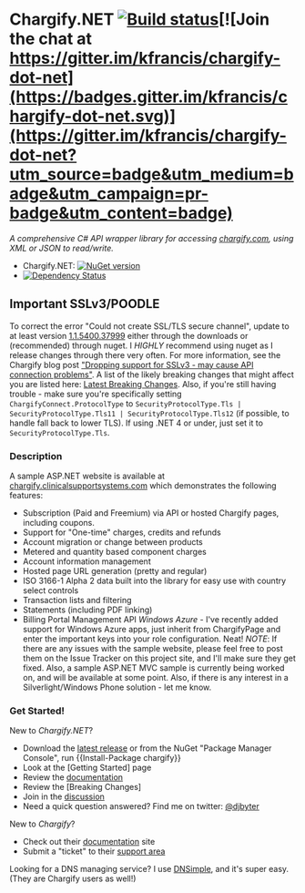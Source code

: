 # Chargify.NET [![Build status](https://ci.appveyor.com/api/projects/status/76aex0a2h6j63g5x/branch/master?svg=true)](https://ci.appveyor.com/project/kfrancis/chargify-dot-net/branch/master)[![Join the chat at https://gitter.im/kfrancis/chargify-dot-net](https://badges.gitter.im/kfrancis/chargify-dot-net.svg)](https://gitter.im/kfrancis/chargify-dot-net?utm_source=badge&utm_medium=badge&utm_campaign=pr-badge&utm_content=badge)

_A comprehensive C# API wrapper library for accessing [chargify.com](http://www.chargify.com), using XML or JSON to read/write._

* Chargify.NET: [![NuGet version](https://img.shields.io/nuget/v/chargify.svg)](http://www.nuget.org/packages/chargify)
* [![Dependency Status](https://www.versioneye.com/user/projects/5797913674848d0044b8087c/badge.svg?style=flat-square)](https://www.versioneye.com/user/projects/5797913674848d0044b8087c)

## Important SSLv3/POODLE
To correct the error "Could not create SSL/TLS secure channel", update to at least version [1.1.5400.37999](https://www.nuget.org/packages/chargify/) either through the downloads or (recommended) through nuget. I *HIGHLY* recommend using nuget as I release changes through there very often. For more information, see the Chargify blog post ["Dropping support for SSLv3 - may cause API connection problems"](https://chargify.com/blog/dropping-sslv3/). A list of the likely breaking changes that might affect you are listed here: [Latest Breaking Changes](http://chargify.codeplex.com/wikipage?title=Latest%20Breaking%20Changes&referringTitle=Home). Also, if you're still having trouble - make sure you're specifically setting `ChargifyConnect.ProtocolType` to `SecurityProtocolType.Tls | SecurityProtocolType.Tls11 | SecurityProtocolType.Tls12` (if possible, to handle fall back to lower TLS). If using .NET 4 or under, just set it to `SecurityProtocolType.Tls`.

### Description
A sample ASP.NET website is available at [chargify.clinicalsupportsystems.com](http://chargify.clinicalsupportsystems.com) which demonstrates the following features:
* Subscription (Paid and Freemium) via API or hosted Chargify pages, including coupons.
* Support for "One-time" charges, credits and refunds
* Account migration or change between products
* Metered and quantity based component charges
* Account information management
* Hosted page URL generation (pretty and regular)
* ISO 3166-1 Alpha 2 data built into the library for easy use with country select controls
* Transaction lists and filtering
* Statements (including PDF linking)
* Billing Portal Management API
*Windows Azure* - I've recently added support for Windows Azure apps, just inherit from ChargifyPage and enter the important keys into your role configuration. Neat!
*NOTE*: If there are any issues with the sample website, please feel free to post them on the Issue Tracker on this project site, and I'll make sure they get fixed.
Also, a sample ASP.NET MVC sample is currently being worked on, and will be available at some point. Also, if there is any interest in a Silverlight/Windows Phone solution - let me know.

### Get Started!
New to _Chargify.NET_? 
* Download the [latest release](http://chargify.codeplex.com/releases) or from the NuGet "Package Manager Console", run {{Install-Package chargify}}
* Look at the [Getting Started] page
* Review the [documentation](http://chargify.codeplex.com/documentation)
* Review the [Breaking Changes]
* Join in the [discussion](http://chargify.codeplex.com/discussions)
* Need a quick question answered? Find me on twitter: [@djbyter](http://www.twitter.com/djbyter)

New to _Chargify_?
* Check out their [documentation](http://docs.chargify.com) site
* Submit a "ticket" to their [support area](http://support.chargify.com)

Looking for a DNS managing service? I use [DNSimple](https://dnsimple.com/r/811f4af066782e), and it's super easy. (They are Chargify users as well!)
